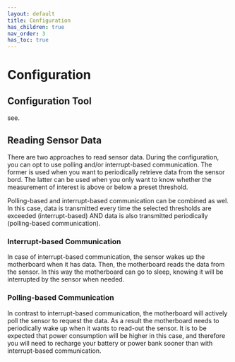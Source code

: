 ```yaml
---
layout: default
title: Configuration
has_children: true
nav_order: 3
has_toc: true
---
```


# Configuration

## Configuration Tool
see.

## Reading Sensor Data
There are two approaches to read sensor data.
During the configuration, you can opt to use polling and/or interrupt-based communication.
The former is used when you want to periodically retrieve data from the sensor bord.
The latter can be used when you only want to know whether the measurement of interest is above or below a preset threshold.

Polling-based and interrupt-based communication can be combined as wel. 
In this case, data is transmitted every time the selected thresholds are exceeded 
(interrupt-based) AND data is also transmitted periodically (polling-based communication).

### Interrupt-based Communication
In case of interrupt-based communication, the sensor wakes up the motherboard when it has data.
Then, the motherboard reads the data from the sensor.
In this way the motherboard can go to sleep, knowing it will be interrupted by the sensor when needed.

### Polling-based Communication
In contrast to interrupt-based communication, the motherboard will actively poll the sensor to request the data.
As a result the motherboard needs to periodically wake up when it wants to read-out the sensor. 
It is to be expected that power consumption will be higher in this case, and therefore you will need to recharge your battery or power bank sooner than with interrupt-based communication.


